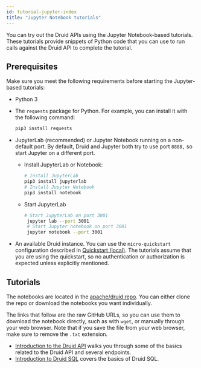 ```yaml
---
id: tutorial-jupyter-index
title: "Jupyter Notebook tutorials"
---
```


<!--
  ~ Licensed to the Apache Software Foundation (ASF) under one
  ~ or more contributor license agreements.  See the NOTICE file
  ~ distributed with this work for additional information
  ~ regarding copyright ownership.  The ASF licenses this file
  ~ to you under the Apache License, Version 2.0 (the
  ~ "License"); you may not use this file except in compliance
  ~ with the License.  You may obtain a copy of the License at
  ~
  ~   http://www.apache.org/licenses/LICENSE-2.0
  ~
  ~ Unless required by applicable law or agreed to in writing,
  ~ software distributed under the License is distributed on an
  ~ "AS IS" BASIS, WITHOUT WARRANTIES OR CONDITIONS OF ANY
  ~ KIND, either express or implied.  See the License for the
  ~ specific language governing permissions and limitations
  ~ under the License.
  -->

<!-- tutorial-jupyter-index.md and examples/quickstart/juptyer-notebooks/README.md share a lot of the same content. If you make a change in one place, update the other too. -->

You can try out the Druid APIs using the Jupyter Notebook-based tutorials. These tutorials provide snippets of Python code that you can use to run calls against the Druid API to complete the tutorial.

## Prerequisites 

Make sure you meet the following requirements before starting the Jupyter-based tutorials:

- Python 3 

- The `requests` package for Python. For example, you can install it with the following command: 
   
   ```bash
   pip3 install requests
   ````

- JupyterLab (recommended) or Jupyter Notebook running on a non-default port. By default, Druid and Jupyter both try to use port `8888,` so start Jupyter on a different port.

  - Install JupyterLab or Notebook:
  
     ```bash
    # Install JupyterLab
    pip3 install jupyterlab  
    # Install Jupyter Notebook
    pip3 install notebook
     ```
     
  -  Start JupyterLab 
     ```bash
     # Start JupyterLab on port 3001
      jupyter lab --port 3001
      # Start Jupyter notebook on port 3001
      jupyter notebook --port 3001

- An available Druid instance. You can use the `micro-quickstart` configuration described in [Quickstart (local)](./index.md). The tutorials assume that you are using the quickstart, so no authentication or authorization is expected unless explicitly mentioned.

## Tutorials

The notebooks are located in the [apache/druid repo](https://github.com/apache/druid/tree/master/examples/quickstart/jupyter-notebooks/). You can either clone the repo or download the notebooks you want individually. 

The links that follow are the raw GitHub URLs, so you can use them to download the notebook directly, such as with `wget`, or manually through your web browser. Note that if you save the file from your web browser, make sure to remove the `.txt` extension.

- [Introduction to the Druid API](https://raw.githubusercontent.com/apache/druid/master/examples/quickstart/jupyter-notebooks/api-tutorial.ipynb) walks you through some of the basics related to the Druid API and several endpoints.
- [Introduction to Druid SQL](https://raw.githubusercontent.com/apache/druid/master/examples/quickstart/jupyter-notebooks/sql-tutorial.ipynb) covers the basics of Druid SQL.

